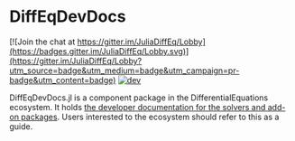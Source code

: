 # DiffEqDevDocs

[![Join the chat at https://gitter.im/JuliaDiffEq/Lobby](https://badges.gitter.im/JuliaDiffEq/Lobby.svg)](https://gitter.im/JuliaDiffEq/Lobby?utm_source=badge&utm_medium=badge&utm_campaign=pr-badge&utm_content=badge)
[![dev](https://img.shields.io/badge/docs-dev-blue.svg)](https://devdocs.sciml.ai/dev/)

DiffEqDevDocs.jl is a component package in the DifferentialEquations ecosystem. It holds [the developer documentation for the solvers and add-on packages](https://devdocs.sciml.ai/dev/).
Users interested to the ecosystem should refer to this as a guide.
